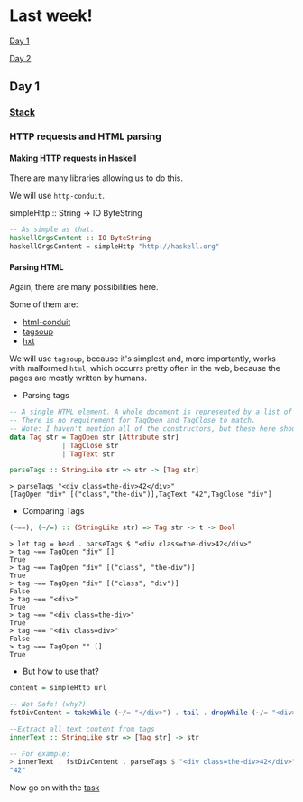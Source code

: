 # Last week!

[Day 1](./README.md#day-1)

[Day 2](./README.md#day-2)
 
## Day 1

### [Stack](https://www.fpcomplete.com/blog/2015/06/stack-0-1-release)

### HTTP requests and HTML parsing

#### Making HTTP requests in Haskell

There are many libraries allowing us to do this.

We will use `http-conduit`.

simpleHttp :: String -> IO ByteString

```haskell
-- As simple as that.
haskellOrgsContent :: IO ByteString
haskellOrgsContent = simpleHttp "http://haskell.org"
```

#### Parsing HTML

Again, there are many possibilities here.

Some of them are:
* [html-conduit](https://hackage.haskell.org/package/html-conduit)
* [tagsoup](https://hackage.haskell.org/package/tagsoup)
* [hxt](http://hackage.haskell.org/package/hxt-9.3.1.15)

We will use `tagsoup`, because it's simplest and, more importantly, works with malformed `html`, which occurrs pretty often in the web, because the pages are mostly written by humans.

* Parsing tags

```haskell
-- A single HTML element. A whole document is represented by a list of Tag.
-- There is no requirement for TagOpen and TagClose to match.
-- Note: I haven't mention all of the constructors, but these here should be enough.
data Tag str = TagOpen str [Attribute str] 
             | TagClose str    
             | TagText str

parseTags :: StringLike str => str -> [Tag str]
```

```
> parseTags "<div class=the-div>42</div>"
[TagOpen "div" [("class","the-div")],TagText "42",TagClose "div"]

```

* Comparing Tags

```haskell
(~==), (~/=) :: (StringLike str) => Tag str -> t -> Bool
```

```
> let tag = head . parseTags $ "<div class=the-div>42</div>"
> tag ~== TagOpen "div" []
True
> tag ~== TagOpen "div" [("class", "the-div")]
True
> tag ~== TagOpen "div" [("class", "div")]
False
> tag ~== "<div>"
True
> tag ~== "<div class=the-div>"
True
> tag ~== "<div class=div>"
False
> tag ~== TagOpen "" []
True
```

* But how to use that?

```haskell
content = simpleHttp url

-- Not Safe! (why?)
fstDivContent = takeWhile (~/= "</div>") . tail . dropWhile (~/= "<div>")

--Extract all text content from tags
innerText :: StringLike str => [Tag str] -> str
```

```haskell
-- For example:
> innerText . fstDivContent . parseTags $ "<div class=the-div>42</div>"
"42"
```

Now go on with the [task](./1-updatingcontent/README.md)
